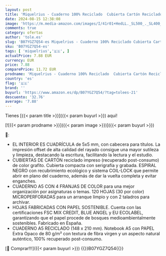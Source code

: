 ```yaml
---
layout: post
title: 'Miquelrius - Cuaderno 100% Reciclado  Cubierta Cartón Reciclado  Cuaderno A5  148 x 210 mm   2 Taladros  120 Hojas recicladas de 80 g/m²  4 Franjas de Color  Rayado Cuadrícula 5 mm  Color Craft'
date: 2024-08-15 12:38:08
image: 'https://m.media-amazon.com/images/I/41r01+HedLL._SL500_._SL400_.jpg'
comments: true
category: ofertas
author: 'tole.es'
slug: 'B07YGZ7Q54-es Miquelrius - Cuaderno 100% Reciclado Cubierta Cartón...'
sku: 'B07YGZ7Q54-es'
tags: [ 'miquelrius','🇪🇸', ]
actualPrice: 7.88 EUR
currency: EUR
price: 7.88
comparePrice: 11.72 EUR
prodname: 'Miquelrius - Cuaderno 100% Reciclado  Cubierta Cartón Reciclado  Cuaderno A5  148 x 210 mm   2 Taladros  120 Hojas recicladas de 80 g/m²  4 Franjas de Color  Rayado Cuadrícula 5 mm  Color Craft'
country: 'es'
flag: '🇪🇸'
brand: ''
buyurl: 'https://www.amazon.es/dp/B07YGZ7Q54/?tag=tolees-21'
descuento: '32.76'
average: '7.88'
---
```


Tienes [{{< param title >}}]({{< param buyurl >}}) aqui!

[![{{< param prodname >}}]({{< param image >}})]({{< param buyurl >}})

🔎:

- EL INTERIOR ES CUADRÍCULA de 5x5 mm, con cabecera para títulos. La impresión offset de alta calidad del rayado consigue una mayor sutileza y limpieza, destacando la escritura, facilitando la lectura y el estudio.
- CUBIERTAS DE CARTÓN reciclado impreso (recuperado post-consumo) de color grafito. Cubierta compacta con serigrafía y grabada. ESPIRAL NEGRO con recubrimiento ecológico y sistema COIL-LOCK que permite abrir en plano del cuaderno, además de dar la vuelta completa y evitar enganches.
- CUADERNO A5 CON 4 FRANJAS DE COLOR para una mejor organización por asignaturas o temas. 120 HOJAS (30 por color) MICROPERFORADAS para un arranque limpio y con 2 taladros para archivar.
- HOJAS FABRICADAS CON PAPEL SOSTENIBLE. Cuenta con las certificaciones FSC MIX CREDIT, BLUE ANGEL y EU ECOLABEL, garantizando que el papel procede de bosques medioambientalmente sostenibles. Fabricado en España.
- CUADERNO A5 RECICLADO (148 x 210 mm). Notebook A5 con PAPEL Extra Opaco de 80 g/m² con textura de fibra virgen y un aspecto natural auténtico, 100% recuperado post-consumo.

[🛒 Comprar!!!]({{< param buyurl >}})
{{<world>}}B07YGZ7Q54{{</world>}}
